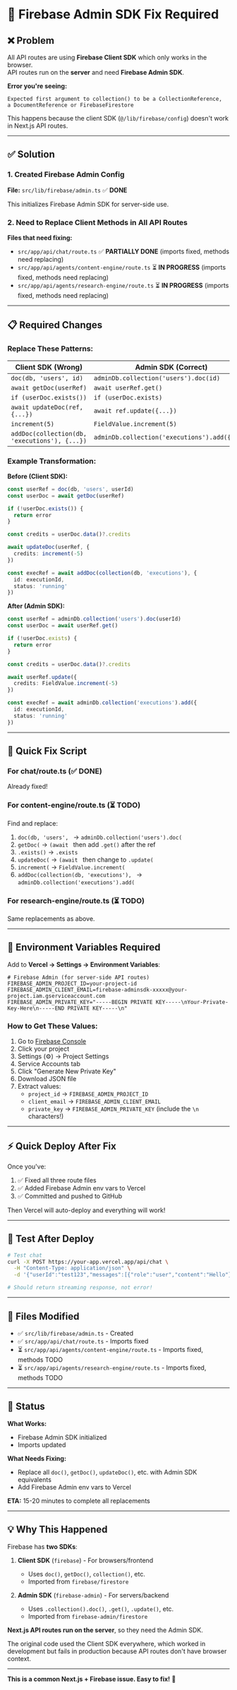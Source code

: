 # 🔧 Firebase Admin SDK Fix Required

## ❌ Problem

All API routes are using **Firebase Client SDK** which only works in the browser.  
API routes run on the **server** and need **Firebase Admin SDK**.

**Error you're seeing:**
```
Expected first argument to collection() to be a CollectionReference,
a DocumentReference or FirebaseFirestore
```

This happens because the client SDK (`@/lib/firebase/config`) doesn't work in Next.js API routes.

---

## ✅ Solution

### **1. Created Firebase Admin Config**

**File:** `src/lib/firebase/admin.ts` ✅ **DONE**

This initializes Firebase Admin SDK for server-side use.

### **2. Need to Replace Client Methods in All API Routes**

**Files that need fixing:**
- `src/app/api/chat/route.ts` ✅ **PARTIALLY DONE** (imports fixed, methods need replacing)
- `src/app/api/agents/content-engine/route.ts` ⏳ **IN PROGRESS** (imports fixed, methods need replacing)
- `src/app/api/agents/research-engine/route.ts` ⏳ **IN PROGRESS** (imports fixed, methods need replacing)

---

## 📋 Required Changes

### **Replace These Patterns:**

| Client SDK (Wrong) | Admin SDK (Correct) |
|-------------------|---------------------|
| `doc(db, 'users', id)` | `adminDb.collection('users').doc(id)` |
| `await getDoc(userRef)` | `await userRef.get()` |
| `if (userDoc.exists())` | `if (userDoc.exists)` |
| `await updateDoc(ref, {...})` | `await ref.update({...})` |
| `increment(5)` | `FieldValue.increment(5)` |
| `addDoc(collection(db, 'executions'), {...})` | `adminDb.collection('executions').add({...})` |

### **Example Transformation:**

**Before (Client SDK):**
```typescript
const userRef = doc(db, 'users', userId)
const userDoc = await getDoc(userRef)

if (!userDoc.exists()) {
  return error
}

const credits = userDoc.data()?.credits

await updateDoc(userRef, {
  credits: increment(-5)
})

const execRef = await addDoc(collection(db, 'executions'), {
  id: executionId,
  status: 'running'
})
```

**After (Admin SDK):**
```typescript
const userRef = adminDb.collection('users').doc(userId)
const userDoc = await userRef.get()

if (!userDoc.exists) {
  return error
}

const credits = userDoc.data()?.credits

await userRef.update({
  credits: FieldValue.increment(-5)
})

const execRef = await adminDb.collection('executions').add({
  id: executionId,
  status: 'running'
})
```

---

## 🎯 Quick Fix Script

### **For chat/route.ts** (✅ DONE)
Already fixed!

### **For content-engine/route.ts** (⏳ TODO)

Find and replace:
1. `doc(db, 'users', ` → `adminDb.collection('users').doc(`
2. `getDoc(` → `(await ` then add `.get()` after the ref
3. `.exists()` → `.exists`
4. `updateDoc(` → `(await ` then change to `.update(`
5. `increment(` → `FieldValue.increment(`
6. `addDoc(collection(db, 'executions'), ` → `adminDb.collection('executions').add(`

### **For research-engine/route.ts** (⏳ TODO)

Same replacements as above.

---

## 🚀 Environment Variables Required

Add to **Vercel → Settings → Environment Variables**:

```env
# Firebase Admin (for server-side API routes)
FIREBASE_ADMIN_PROJECT_ID=your-project-id
FIREBASE_ADMIN_CLIENT_EMAIL=firebase-adminsdk-xxxxx@your-project.iam.gserviceaccount.com  
FIREBASE_ADMIN_PRIVATE_KEY="-----BEGIN PRIVATE KEY-----\nYour-Private-Key-Here\n-----END PRIVATE KEY-----\n"
```

### **How to Get These Values:**

1. Go to [Firebase Console](https://console.firebase.google.com/)
2. Click your project
3. Settings (⚙️) → Project Settings
4. Service Accounts tab
5. Click "Generate New Private Key"
6. Download JSON file
7. Extract values:
   - `project_id` → `FIREBASE_ADMIN_PROJECT_ID`
   - `client_email` → `FIREBASE_ADMIN_CLIENT_EMAIL`
   - `private_key` → `FIREBASE_ADMIN_PRIVATE_KEY` (include the `\n` characters!)

---

## ⚡ Quick Deploy After Fix

Once you've:
1. ✅ Fixed all three route files
2. ✅ Added Firebase Admin env vars to Vercel
3. ✅ Committed and pushed to GitHub

Then Vercel will auto-deploy and everything will work!

---

## 🧪 Test After Deploy

```bash
# Test chat
curl -X POST https://your-app.vercel.app/api/chat \
  -H "Content-Type: application/json" \
  -d '{"userId":"test123","messages":[{"role":"user","content":"Hello"}]}'

# Should return streaming response, not error!
```

---

## 📝 Files Modified

- ✅ `src/lib/firebase/admin.ts` - Created
- ✅ `src/app/api/chat/route.ts` - Imports fixed
- ⏳ `src/app/api/agents/content-engine/route.ts` - Imports fixed, methods TODO
- ⏳ `src/app/api/agents/research-engine/route.ts` - Imports fixed, methods TODO

---

## 🎯 Status

**What Works:**
- Firebase Admin SDK initialized
- Imports updated

**What Needs Fixing:**
- Replace all `doc()`, `getDoc()`, `updateDoc()`, etc. with Admin SDK equivalents
- Add Firebase Admin env vars to Vercel

**ETA:** 15-20 minutes to complete all replacements

---

## 💡 Why This Happened

Firebase has **two SDKs**:

1. **Client SDK** (`firebase`) - For browsers/frontend
   - Uses `doc()`, `getDoc()`, `collection()`, etc.
   - Imported from `firebase/firestore`

2. **Admin SDK** (`firebase-admin`) - For servers/backend
   - Uses `.collection().doc()`, `.get()`, `.update()`, etc.
   - Imported from `firebase-admin/firestore`

**Next.js API routes run on the server**, so they need the Admin SDK.

The original code used the Client SDK everywhere, which worked in development but fails in production because API routes don't have browser context.

---

**This is a common Next.js + Firebase issue. Easy to fix!** 🚀
